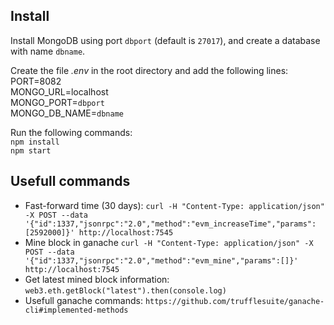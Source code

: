 ## Install
Install MongoDB using port `dbport` (default is `27017`), and create a database with name `dbname`.

Create the file *.env* in the root directory and add the following lines:  
PORT=8082  
MONGO_URL=localhost  
MONGO_PORT=`dbport`  
MONGO_DB_NAME=`dbname`

Run the following commands:  
`npm install`  
`npm start`  

## Usefull commands

- Fast-forward time (30 days):
```curl -H "Content-Type: application/json" -X POST --data         '{"id":1337,"jsonrpc":"2.0","method":"evm_increaseTime","params":[2592000]}' http://localhost:7545```
- Mine block in ganache
```curl -H "Content-Type: application/json" -X POST --data         '{"id":1337,"jsonrpc":"2.0","method":"evm_mine","params":[]}'         http://localhost:7545```
- Get latest mined block information:
```web3.eth.getBlock("latest").then(console.log)```
- Usefull ganache commands:
```https://github.com/trufflesuite/ganache-cli#implemented-methods```
